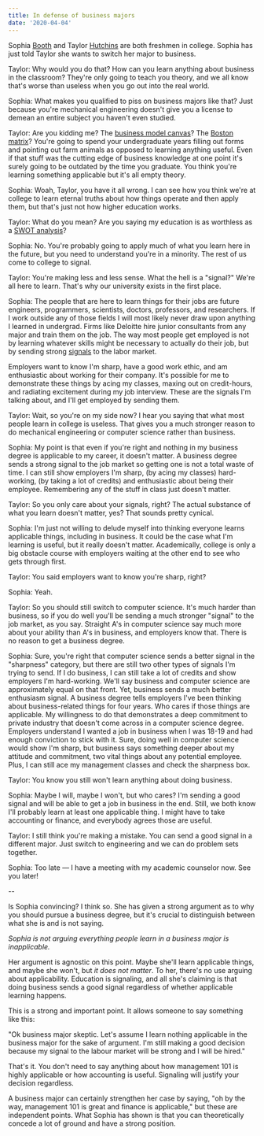 ```yaml
---
title: In defense of business majors
date: '2020-04-04'
---
```


Sophia [Booth](https://en.wikipedia.org/wiki/University_of_Chicago_Booth_School_of_Business) and Taylor [Hutchins](https://en.wikipedia.org/wiki/Robert_Maynard_Hutchins) are both freshmen in college. Sophia has just told Taylor she wants to switch her major to business.

Taylor: Why would you do that? How can you learn anything about business in the classroom? They're only going to teach you theory, and we all know that's worse than useless when you go out into the real world.

Sophia: What makes you qualified to piss on business majors like that? Just because you're mechanical engineering doesn't give you a license to demean an entire subject you haven't even studied.

Taylor: Are you kidding me? The [business model canvas](https://en.wikipedia.org/wiki/Business_Model_Canvas)? The [Boston matrix](https://en.wikipedia.org/wiki/Growth%E2%80%93share_matrix)? You're going to spend your undergraduate years filling out forms and pointing out farm animals as opposed to learning anything useful. Even if that stuff was the cutting edge of business knowledge at one point it's surely going to be outdated by the time you graduate. You think you're learning something applicable but it's all empty theory.

Sophia: Woah, Taylor, you have it all wrong. I can see how you think we're at college to learn eternal truths about how things operate and then apply them, but that's just not how higher education works.

Taylor: What do you mean? Are you saying my education is as worthless as a [SWOT analysis](https://en.wikipedia.org/wiki/SWOT_analysis)?

Sophia: No. You're probably going to apply much of what you learn here in the future, but you need to understand you're in a minority. The rest of us come to college to signal.

Taylor: You're making less and less sense. What the hell is a "signal?" We're all here to learn. That's why our university exists in the first place.

Sophia: The people that are here to learn things for their jobs are future engineers, programmers, scientists, doctors, professors, and researchers. If I work outside any of those fields I will most likely never draw upon anything I learned in undergrad. Firms like Deloitte hire junior consultants from any major and train them on the job. The way most people get employed is not by learning whatever skills might be necessary to actually do their job, but by sending strong [signals](https://www.econlib.org/archives/2011/11/sociologists_on.html) to the labor market.

Employers want to know I'm sharp, have a good work ethic, and am enthusiastic about working for their company. It's possible for me to demonstrate these things by acing my classes, maxing out on credit-hours, and radiating excitement during my job interview. These are the signals I'm talking about, and I'll get employed by sending them.

Taylor: Wait, so you're on my side now? I hear you saying that what most people learn in college is useless. That gives you a much stronger reason to do mechanical engineering or computer science rather than business.

Sophia: My point is that even if you're right and nothing in my business degree is applicable to my career, it doesn't matter. A business degree sends a strong signal to the job market so getting one is not a total waste of time. I can still show employers I'm sharp, (by acing my classes) hard-working, (by taking a lot of credits) and enthusiastic about being their employee. Remembering any of the stuff in class just doesn't matter.

Taylor: So you only care about your signals, right? The actual substance of what you learn doesn't matter, yes? That sounds pretty cynical.

Sophia: I'm just not willing to delude myself into thinking everyone learns applicable things, including in business. It could be the case what I'm learning is useful, but it really doesn't matter. Academically, college is only a big obstacle course with employers waiting at the other end to see who gets through first.

Taylor: You said employers want to know you're sharp, right?

Sophia: Yeah.

Taylor: So you should still switch to computer science. It's much harder than business, so if you do well you'll be sending a much stronger "signal" to the job market, as you say. Straight A's in computer science say much more about your ability than A's in business, and employers know that. There is no reason to get a business degree.

Sophia: Sure, you're right that computer science sends a better signal in the "sharpness" category, but there are still two other types of signals I'm trying to send. If I do business, I can still take a lot of credits and show employers I'm hard-working. We'll say business and computer science are approximately equal on that front. Yet, business sends a much better enthusiasm signal. A business degree tells employers I've been thinking about business-related things for four years. Who cares if those things are applicable. My willingness to do that demonstrates a deep commitment to private industry that doesn't come across in a computer science degree. Employers understand I wanted a job in business when I was 18-19 and had enough conviction to stick with it. Sure, doing well in computer science would show I'm sharp, but business says something deeper about my attitude and commitment, two vital things about any potential employee. Plus, I can still ace my management classes and check the sharpness box.

Taylor: You know you still won't learn anything about doing business.

Sophia: Maybe I will, maybe I won't, but who cares? I'm sending a good signal and will be able to get a job in business in the end. Still, we both know I'll probably learn at least one applicable thing. I might have to take accounting or finance, and everybody agrees those are useful.

Taylor: I still think you're making a mistake. You can send a good signal in a different major. Just switch to engineering and we can do problem sets together.

Sophia: Too late — I have a meeting with my academic counselor now. See you later!

--

Is Sophia convincing? I think so. She has given a strong argument as to why you should pursue a business degree, but it's crucial to distinguish between what she is and is not saying.

*Sophia is not arguing everything people learn in a business major is inapplicable.*

Her argument is agnostic on this point. Maybe she'll learn applicable things, and maybe she won't, but *it does not matter*. To her, there's no use arguing about applicability. Education is signaling, and all she's claiming is that doing business sends a good signal regardless of whether applicable learning happens.

This is a strong and important point. It allows someone to say something like this:

"Ok business major skeptic. Let's assume I learn nothing applicable in the business major for the sake of argument. I'm still making a good decision because my signal to the labour market will be strong and I will be hired."

That's it. You don't need to say anything about how management 101 is highly applicable or how accounting is useful. Signaling will justify your decision regardless.

A business major can certainly strengthen her case by saying, "oh by the way, management 101 is great and finance is applicable," but these are independent points. What Sophia has shown is that you can theoretically concede a lot of ground and have a strong position.
